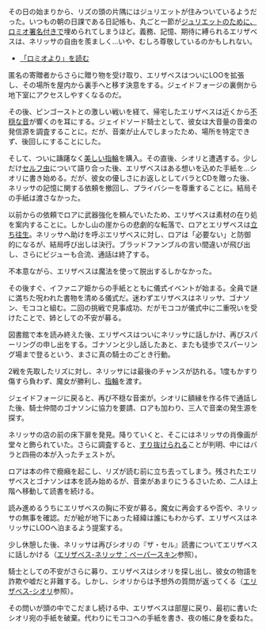 <!-- title: エリザベス・スミス・ブラッドフレイム -->
<!-- status: 生存 -->

その日の始まりから、リズの頭の片隅にはジュリエットが住みついているようだった。いつもの朝の日課である日記帳も、丸ごと一節が[ジュリエットのために、ロミオ署名付きで](https://www.youtube.com/live/uEB2dIe37oo?si=7SOCL_EVYdha0nu6&t=270)埋められてしまうほど。義務、記憶、期待に縛られるエリザベスは、ネリッサの自由を羨ましく…いや、むしろ尊敬しているのかもしれない。

- [「ロミオより」を読む](#text:from-romeo)

匿名の寄贈者からさらに贈り物を受け取り、エリザベスはついにLOOを拡張し、その場所を屋内から裏手へと移す決意をする。ジェイドフォージの裏側から地下室にアクセスしやすくなるのだ。

その後、ピンゴーストとの激しい戦いを経て、帰宅したエリザベスは近くから[不穏な音](https://www.youtube.com/live/uEB2dIe37oo?si=xi3bxaGJIB71yY1m&t=11566)が響くのを耳にする。ジェイドソード騎士として、彼女は大音量の音楽の発信源を調査することに。だが、音楽が止んでしまったため、場所を特定できず、後回しにすることにした。

そして、ついに躊躇なく[美しい指輪](https://www.youtube.com/watch?v=uEB2dIe37oo&t=12995s)を購入。その直後、シオリと遭遇する。少しだけ[セルフ虫](https://www.youtube.com/watch?v=uEB2dIe37oo&t=13650s)について語り合った後、エリザベスはある想いを込めた手紙を…シオリに書き始める。だが、彼女の優しさにお返しとしてバラとCDを贈った後、ネリッサの記憶に関する依頼を撤回し、プライバシーを尊重することに。結局その手紙は渡さなかった。

以前からの依頼でロアに武器強化を頼んでいたため、エリザベスは素材の在り処を案内することに。しかし山の崖からの悲劇的な転落で、ロアとエリザベスは[立ち往生](https://www.youtube.com/watch?v=uEB2dIe37oo&t=16810s)。ネリッサへ助けを呼ぶエリザベスに対し、ロアは「必要ない」と防御的になるが、結局呼び出しは決行。ブラッドファンブルの言い間違いが飛び出し、さらにビジューも合流、通話は終了する。

不本意ながら、エリザベスは魔法を使って脱出するしかなかった。

その後すぐ、イファニア姫からの手紙とともに儀式イベントが始まる。全員で謎に満ちた呪われた書物を清める儀式だ。迷わずエリザベスはネリッサ、ゴナソン、モココと組む。二回の挑戦で見事成功、だがモココが儀式中に二重呪いを受けたことで、姉としての不安が募る。

図書館で本を読み終えた後、エリザベスはついにネリッサに話しかけ、再びスパーリングの申し出をする。ゴナソンと少し話したあと、またも徒歩でスパーリング場まで登るという、まさに真の騎士のごとき行動。

2戦を先取したリズに対し、ネリッサには最後のチャンスが訪れる。1度もかすり傷すら負わず、魔女が勝利し、[指輪](https://www.youtube.com/watch?v=uEB2dIe37oo&t=20317s)を渡す。

ジェイドフォージに戻ると、再び不穏な音楽が。シオリに額縁を作る件で通話した後、騎士仲間のゴナソンに協力を要請、ロアも加わり、三人で音楽の発生源を探す。

ネリッサの店の前の床下扉を発見。降りていくと、そこにはネリッサの肖像画が堂々と飾られていた。さらに調査すると、[すり抜けられる](https://www.youtube.com/live/uEB2dIe37oo?si=TBhhbOiLoWd3Pp5n&t=21702)ことが判明、中にはバラと四冊の本が入ったチェストが。

ロアは本の件で癇癪を起こし、リズが読む前に立ち去ってしまう。残されたエリザベスとゴナソンは本を読み始めるが、音楽があまりにうるさいため、二人は上階へ移動して読書を続ける。

読み進めるうちにエリザベスの胸に不安が募る。魔女に再会するや否や、ネリッサの無事を確認。だが絵が地下にあった経緯は誰にもわからず、エリザベスはネリッサにLOOへ泊まるよう提案する。

少し休憩した後、ネリッサは再びシオリの『ザ・セル』読書についてエリザベスに話しかける（[エリザベス-ネリッサ：ペーパースキン](#edge:liz-nerissa)参照）。

騎士としての不安がさらに募り、エリザベスはシオリを探し出し、彼女の物語を詐欺や嘘だと非難する。しかし、シオリからは予想外の質問が返ってくる（[エリザベス-シオリ](#edge:liz-shiori)参照）。

その問いが頭の中でこだまし続ける中、エリザベスは部屋に戻り、最初に書いたシオリ宛の手紙を破棄。代わりにモココへの手紙を書き、夜の帳に身を委ねた。
